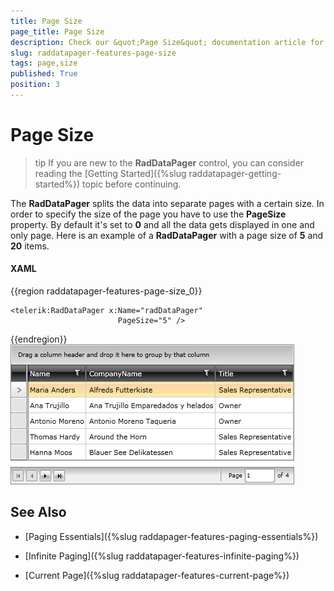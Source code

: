 ```yaml
---
title: Page Size
page_title: Page Size
description: Check our &quot;Page Size&quot; documentation article for the RadDataPager {{ site.framework_name }} control.
slug: raddatapager-features-page-size
tags: page,size
published: True
position: 3
---
```


# Page Size

>tip If you are new to the __RadDataPager__ control, you can consider reading the [Getting Started]({%slug raddatapager-getting-started%}) topic before continuing.

The __RadDataPager__ splits the data into separate pages with a certain size. In order to specify the size of the page you have to use the __PageSize__ property. By default it's set to __0__ and all the data gets displayed in one and only page. Here is an example of a __RadDataPager__ with a page size of __5__ and __20__ items.

#### __XAML__
{{region raddatapager-features-page-size_0}}

	<telerik:RadDataPager x:Name="radDataPager"
	                        PageSize="5" />
{{endregion}}
         
 ![](images/RadDataPager_Features_PageSize_01.png)

## See Also

 * [Paging Essentials]({%slug raddapager-features-paging-essentials%})

 * [Infinite Paging]({%slug raddatapager-features-infinite-paging%})

 * [Current Page]({%slug raddatapager-features-current-page%})
